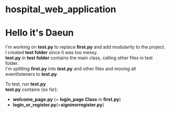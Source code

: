 # hospital_web_application

# Hello it's Daeun
I'm working on **test.py** to replace **first.py** and add modularity to the project.<br />
I created **test folder** since it was too messy. <br />
**test.py** in **test folder** contains the main class, calling other files in test folder.<br />
I'm splitting **first.py** into **test.py** and other files and moving all eventlisteners to **test.py**.<br />

To test, run **test.py** <br />
**test.py** contains (so far):
- **welcome_page.py** (= **login_page Class** in **first.py**)<br />
- **login_or_register.py**(=**signinorregister.py**) <br />
